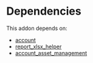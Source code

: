 # Dependencies

This addon depends on:

- [account](https://github.com/bringout/oca-ocb-accounting)
- [report_xlsx_helper](https://github.com/bringout/oca-report)
- [account_asset_management](https://github.com/bringout/oca-financial)
